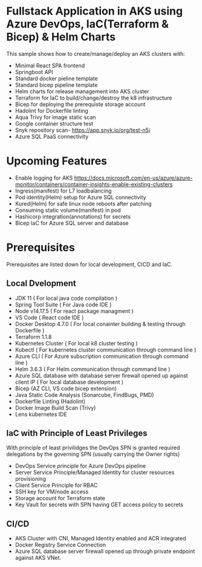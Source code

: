 
# Fullstack Application in AKS using Azure DevOps, IaC(Terraform & Bicep) & Helm Charts
This sample shows how to create/manage/deploy an AKS clusters with:
- Minimal React SPA frontend 
- Springboot API
- Standard docker pieline template
- Standard bicep pipeline template
- Helm charts for release management into AKS cluster
- Terraform for IaC to build/change/destroy the k8 infrastructure
- Bicep for deploying the prerequiste storage account
- Hadolint for Dockerfile linting
- Aqua Trivy for image static scan
- Google container structure test
- Snyk repository scan- https://app.snyk.io/org/test-n5j
- Azure SQL PaaS connectivity

# Upcoming Features
- Enable logging for AKS https://docs.microsoft.com/en-us/azure/azure-monitor/containers/container-insights-enable-existing-clusters
- Ingress(manifest) for L7 loadbalancing
- Pod identity(Helm) setup for Azure SQL connectivity 
- Kured(Helm) for safe linux node reboots after patching
- Consuming static volume(manifest) in pod 
- Hashicorp integration(annotations) for secrets  
- Bicep IaC for Azure SQL server and database 

# Prerequisites
Prerequisites are listed down for local development, CICD and IaC.

##  Local Dvelopment
- JDK 11 ( For local java code compilation )
- Spring Tool Suite ( For Java code IDE )
- Node v14.17.5 ( For react package managment )
- VS Code ( React code IDE )
- Docker Desktop 4.7.0 ( For local conainter building & testing through Dockerfile )
- Terraform 1.1.8
- Kubernetes Cluster ( For local k8 cluster testing )
- Kubectl ( For kubernetes cluster communication through command line )
- Azure CLI ( For Azure subscription communication through command line )
- Helm 3.6.3 ( For Helm communication through command line )
- Azure SQL database with database server firewall opened up against client IP ( For local database development )
- Bicep (AZ CLI, VS code bicep extension)
- Java Static Code Analysis (Sonarcube, FindBugs, PMD)
- Dockerfile Linting (Hadolint)
- Docker Image Build Scan (Trivy) 
- Lens kubernetes IDE

## IaC with Principle of Least Privileges 
With principle of least privilidges the DevOps SPN is granted required delegations by the governing SPN (usually carrying the Owner rights)
- DevOps Service principle for Azure DevOps pipeline
- Server Service Principle/Managed Identity for cluster resources provisioning
- Client Service Principle for RBAC   
- SSH key for VM/node access
- Storage account for Terraform state
- Key Vault for secrets with SPN having GET access policy to secrets

## CI/CD 
- AKS Cluster with CNI, Managed Identity enabled and ACR integrated
- Docker Registry Service Connection
- Azure SQL database server firewall opened up through private endpoint against AKS VNet.


